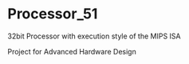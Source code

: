 # Processor_51
32bit Processor with execution style of the MIPS ISA

Project for Advanced Hardware Design
